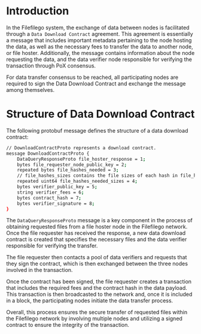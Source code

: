 # Introduction

In the Filefilego system, the exchange of data between nodes is facilitated through a `Data Download Contract` agreement. This agreement is essentially a message that includes important metadata pertaining to the node hosting the data, as well as the necessary fees to transfer the data to another node, or file hoster. Additionally, the message contains information about the node requesting the data, and the data verifier node responsible for verifying the transaction through PoX consensus.

For data transfer consensus to be reached, all participating nodes are required to sign the Data Download Contract and exchange the message among themselves.

# Structure of Data Download Contract

The following protobuf message defines the structure of a data download contract:

```bash
// DownloadContractProto represents a download contract.
message DownloadContractProto {
    DataQueryResponseProto file_hoster_response = 1;
    bytes file_requester_node_public_key = 2;
    repeated bytes file_hashes_needed = 3;
    // file_hashes_sizes contains the file sizes of each hash in file_hashes.
    repeated uint64 file_hashes_needed_sizes = 4;
    bytes verifier_public_key = 5;
    string verifier_fees = 6;
    bytes contract_hash = 7;
    bytes verifier_signature = 8;
}
```

The `DataQueryResponseProto` message is a key component in the process of obtaining requested files from a file hoster node in the Filefilego network. Once the file requester has received the response, a new data download contract is created that specifies the necessary files and the data verifier responsible for verifying the transfer.

The file requester then contacts a pool of data verifiers and requests that they sign the contract, which is then exchanged between the three nodes involved in the transaction.

Once the contract has been signed, the file requester creates a transaction that includes the required fees and the contract hash in the data payload. This transaction is then broadcasted to the network and, once it is included in a block, the participating nodes initiate the data transfer process.

Overall, this process ensures the secure transfer of requested files within the Filefilego network by involving multiple nodes and utilizing a signed contract to ensure the integrity of the transaction.